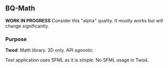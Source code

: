 
BQ-Math
-------

**WORK IN PROGRESS** Consider this "alpha" quality. It mostly works but will change significantly.

### Purpose

**Twod**: Math library. 2D only. API agnostic.

Test application uses SFML as it is *simple*. No SFML usage in Twod.
